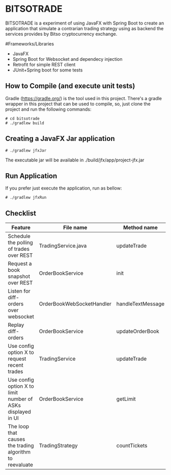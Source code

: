 # BITSOTRADE

BITSOTRADE is a experiment of using JavaFX with Spring Boot to create an application that simulate a contrarian trading strategy using as backend the services
provides by Bitso cryptocurrency exchange. 

#Frameworks/Libraries
- JavaFX
- Spring Boot for Websocket and dependecy injection
- Retrofit for simple REST client
- JUnit+Spring boot for some tests


## How to Compile (and execute unit tests)
Gradle (https://gradle.org/) is the tool used in this project. 
There's a gradle wrapper in this project that can be used to compile, so, just clone the project and run the following commands:

```
# cd bitsotrade
# ./gradlew build
```

## Creating a JavaFX Jar application

```
# ./gradlew jfxJar
```
The executable jar will be available in ./build/jfx/app/project-jfx.jar


## Run Application
If you prefer just execute the application, run as bellow:

```
# ./gradlew jfxRun
```

## Checklist

| Feature | File name | Method name |
| --- | --- | --- |
| Schedule the polling of trades over REST | TradingService.java  | updateTrade  |
| Request a book snapshot over REST  | OrderBookService | init  |
| Listen for diff-orders over websocket | OrderBookWebSocketHandler | handleTextMessage |
| Replay diff-orders | OrderBookService | updateOrderBook |
| Use config option X to request recent trades | TradingService | updateTrade |
| Use config option X to limit number of ASKs displayed in UI | OrderBookService | getLimit |
| The loop that causes the trading algorithm to reevaluate | TradingStrategy  | countTickets |